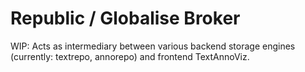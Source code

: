 # Republic / Globalise Broker

WIP: Acts as intermediary between various backend storage engines (currently:
textrepo, annorepo) and frontend TextAnnoViz.
